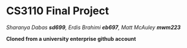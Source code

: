 # CS3110 Final Project
_Sharanya Dabas **sd699**, Erdis Brahimi **eb697**, Matt McAuley **mwm223**_

**Cloned from a university enterprise github account**
